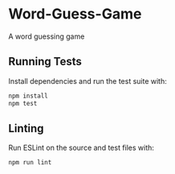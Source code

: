 # Word-Guess-Game
A word guessing game

## Running Tests

Install dependencies and run the test suite with:

```bash
npm install
npm test
```

## Linting

Run ESLint on the source and test files with:

```bash
npm run lint
```
